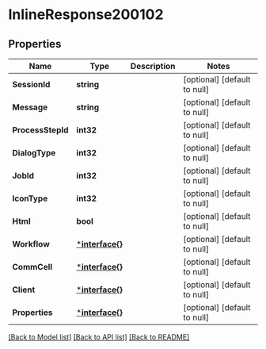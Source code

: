 # InlineResponse200102

## Properties
Name | Type | Description | Notes
------------ | ------------- | ------------- | -------------
**SessionId** | **string** |  | [optional] [default to null]
**Message** | **string** |  | [optional] [default to null]
**ProcessStepId** | **int32** |  | [optional] [default to null]
**DialogType** | **int32** |  | [optional] [default to null]
**JobId** | **int32** |  | [optional] [default to null]
**IconType** | **int32** |  | [optional] [default to null]
**Html** | **bool** |  | [optional] [default to null]
**Workflow** | [***interface{}**](interface{}.md) |  | [optional] [default to null]
**CommCell** | [***interface{}**](interface{}.md) |  | [optional] [default to null]
**Client** | [***interface{}**](interface{}.md) |  | [optional] [default to null]
**Properties** | [***interface{}**](interface{}.md) |  | [optional] [default to null]

[[Back to Model list]](../README.md#documentation-for-models) [[Back to API list]](../README.md#documentation-for-api-endpoints) [[Back to README]](../README.md)

